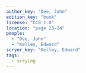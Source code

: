 ```yaml
---
author_key: "Dee, John"
edition_key: "book"
license: "CC0 1.0"
location: "page 23-24"
people:
  - "Dee, John"
  - "Kelley, Edward"
scryer_key: "Kelley, Edward"
tags:
  - scrying
---
```

